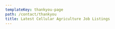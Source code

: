 ```yaml
---
templateKey: thankyou-page
path: /contact/thankyou
title: Latest Cellular Agriculture Job Listings
---
```


